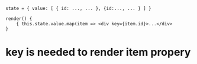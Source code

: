 ```
state = { value: [ { id: ..., ... }, {id:..., ... } ] }

render() {
    { this.state.value.map(item => <div key={item.id}>...</div> 
}
```
# key is needed to render item propery

   